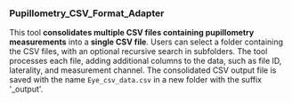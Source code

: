 ### Pupillometry_CSV_Format_Adapter

This tool **consolidates multiple CSV files containing pupillometry measurements** into a **single CSV file**. Users can select a folder containing the CSV files, with an optional recursive search in subfolders. The tool processes each file, adding additional columns to the data, such as file ID, laterality, and measurement channel. The consolidated CSV output file is saved with the name `Eye_csv_data.csv` in a new folder with the suffix '_output'.
